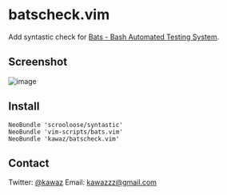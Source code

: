 # batscheck.vim

Add syntastic check for [Bats - Bash Automated Testing System](https://github.com/sstephenson/bats).

## Screenshot
![image](https://scontent.cdninstagram.com/t51.2885-15/s750x750/sh0.08/e35/12628056_249603862037216_1101807034_n.jpg)

## Install

```vim:dsa
NeoBundle 'scrooloose/syntastic'
NeoBundle 'vim-scripts/bats.vim'
NeoBundle 'kawaz/batscheck.vim'
```

## Contact
Twitter:  [@kawaz](https://twitter.com/kawaz)
Email:    [kawazzz@gmail.com](mailto:kawazzz@gmail.com)
